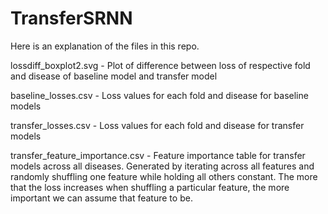 # TransferSRNN

Here is an explanation of the files in this repo.

lossdiff_boxplot2.svg - Plot of difference between loss of respective fold and disease of baseline model and transfer model

baseline_losses.csv - Loss values for each fold and disease for baseline models

transfer_losses.csv - Loss values for each fold and disease for transfer models

transfer_feature_importance.csv - Feature importance table for transfer models across all diseases. Generated by iterating across all features and randomly shuffling one feature while holding all others constant. The more that the loss increases when shuffling a particular feature, the more important we can assume that feature to be.
